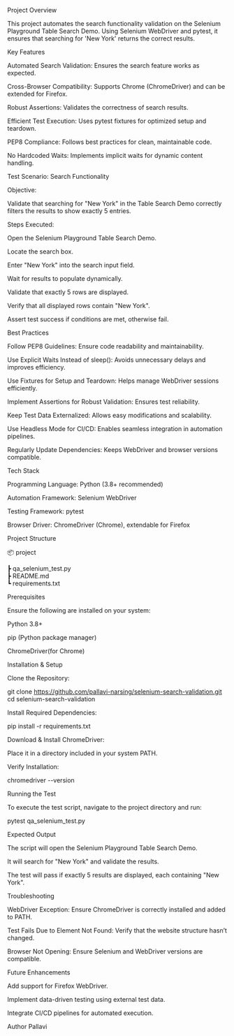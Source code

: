 Project Overview

This project automates the search functionality validation on the Selenium Playground Table Search Demo. 
Using Selenium WebDriver and pytest, it ensures that searching for 'New York' returns the correct results.

 Key Features

Automated Search Validation: Ensures the search feature works as expected.

Cross-Browser Compatibility: Supports Chrome (ChromeDriver) and can be extended for Firefox.

Robust Assertions: Validates the correctness of search results.

Efficient Test Execution: Uses pytest fixtures for optimized setup and teardown.

PEP8 Compliance: Follows best practices for clean, maintainable code.

No Hardcoded Waits: Implements implicit waits for dynamic content handling.

Test Scenario: Search Functionality

Objective:

Validate that searching for "New York" in the Table Search Demo correctly filters the results to show exactly 5 entries.

 Steps Executed:

Open the Selenium Playground Table Search Demo.

Locate the search box.

Enter "New York" into the search input field.

Wait for results to populate dynamically.

Validate that exactly 5 rows are displayed.

Verify that all displayed rows contain "New York".

Assert test success if conditions are met, otherwise fail.

Best Practices

Follow PEP8 Guidelines: Ensure code readability and maintainability.

Use Explicit Waits Instead of sleep(): Avoids unnecessary delays and improves efficiency.

Use Fixtures for Setup and Teardown: Helps manage WebDriver sessions efficiently.

Implement Assertions for Robust Validation: Ensures test reliability.

Keep Test Data Externalized: Allows easy modifications and scalability.

Use Headless Mode for CI/CD: Enables seamless integration in automation pipelines.

Regularly Update Dependencies: Keeps WebDriver and browser versions compatible.

Tech Stack

Programming Language: Python (3.8+ recommended)

Automation Framework: Selenium WebDriver

Testing Framework: pytest

Browser Driver: ChromeDriver (Chrome), extendable for Firefox

 Project Structure

📦 project

 ┣ qa_selenium_test.py   
 ┣  README.md            
 ┗ requirements.txt     

Prerequisites

Ensure the following are installed on your system:

Python 3.8+

pip (Python package manager)

ChromeDriver(for Chrome)

Installation & Setup

Clone the Repository:

git clone https://github.com/pallavi-narsing/selenium-search-validation.git
cd selenium-search-validation

Install Required Dependencies:

pip install -r requirements.txt

Download & Install ChromeDriver:

Place it in a directory included in your system PATH.

Verify Installation:

chromedriver --version

Running the Test

To execute the test script, navigate to the project directory and run:

pytest qa_selenium_test.py

Expected Output

The script will open the Selenium Playground Table Search Demo.

It will search for "New York" and validate the results.

The test will pass if exactly 5 results are displayed, each containing "New York".

Troubleshooting

WebDriver Exception: Ensure ChromeDriver is correctly installed and added to PATH.

Test Fails Due to Element Not Found: Verify that the website structure hasn’t changed.

Browser Not Opening: Ensure Selenium and WebDriver versions are compatible.

Future Enhancements

Add support for Firefox WebDriver.

Implement data-driven testing using external test data.

Integrate CI/CD pipelines for automated execution.

Author
Pallavi 

